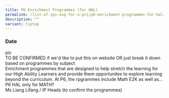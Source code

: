 ```yaml
---
title: P6 Enrichment Programmes (for HAL)
permalink: /list-of-zps-exp-for-u-pri/p6-enrichment-programmes-for-hal/
description: ""
variant: tiptap
---
```

### **Date**
pic<br>TO BE CONFIRMED if we'd like to put this on website OR just break it down based on programmes by subject<br>Enrichment programmes that are designed to help stretch the learning for our High Ability Learners and provide them opportunites to explore learning beyond the curriculum. At P6, the rpgrammes include Math E2K as well as... P6 HAL only for MATH?<br>Ms Liang Lifang / IP Heads (to confirm the programmes)
